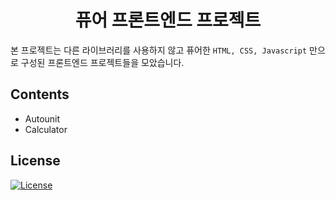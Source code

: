 <h1 align="center">퓨어 프론트엔드 프로젝트</h1>

본 프로젝트는 다른 라이브러리를 사용하지 않고 퓨어한 `HTML, CSS, Javascript` 만으로 구성된 프론트엔드 프로젝트들을 모았습니다.

## Contents
- Autounit
- Calculator

## License
[![License](https://img.shields.io/badge/License-MIT-green.svg)](https://github.com/Hoon-Dev/Front-end-Projects/blob/master/LICENSE)
